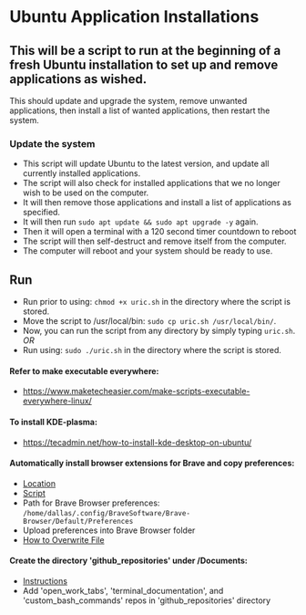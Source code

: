 # Ubuntu Application Installations
## This will be a script to run at the beginning of a fresh Ubuntu installation to set up and remove applications as wished.

This should update and upgrade the system, remove unwanted applications, then install a list of wanted applications, then restart the system.

### Update the system

* This script will update Ubuntu to the latest version, and update all currently installed applications.
* The script will also check for installed applications that we no longer wish to be used on the computer.
* It will then remove those applications and install a list of applications as specified.
* It will then run `sudo apt update && sudo apt upgrade -y` again.
* Then it will open a terminal with a 120 second timer countdown to reboot
* The script will then self-destruct and remove itself from the computer.
* The computer will reboot and your system should be ready to use.

## Run 

* Run prior to using: `chmod +x uric.sh` in the directory where the script is stored.
* Move the script to /usr/local/bin: `sudo cp uric.sh /usr/local/bin/`.
* Now, you can run the script from any directory by simply typing `uric.sh`.
*OR*
* Run using: `sudo ./uric.sh` in the directory where the script is stored.

#### Refer to make executable everywhere:

* https://www.maketecheasier.com/make-scripts-executable-everywhere-linux/

#### To install KDE-plasma:

* https://tecadmin.net/how-to-install-kde-desktop-on-ubuntu/

#### Automatically install browser extensions for Brave and copy preferences:

* [Location](https://www.reddit.com/r/brave_browser/comments/hetngh/where_does_brave_store_extensions_from_the_chrome/)
* [Script](https://www.reddit.com/r/brave_browser/comments/hetngh/where_does_brave_store_extensions_from_the_chrome/)
* Path for Brave Browser preferences: `/home/dallas/.config/BraveSoftware/Brave-Browser/Default/Preferences`
* Upload preferences into Brave Browser folder
* [How to Overwrite File](https://stackoverflow.com/questions/4676459/write-to-file-but-overwrite-it-if-it-exists)

#### Create the directory 'github_repositories' under /Documents:

* [Instructions](https://linuxhandbook.com/make-directory-only-if-doesnt-exist/)
* Add 'open_work_tabs', 'terminal_documentation', and 'custom_bash_commands' repos in 'github_repositories' directory